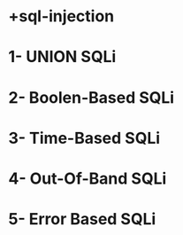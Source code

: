# +sql-injection
# 1- UNION SQLi
# 2- Boolen-Based SQLi
# 3- Time-Based SQLi
# 4- Out-Of-Band SQLi
# 5- Error Based SQLi
